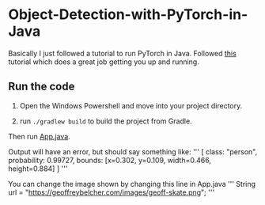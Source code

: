 # Object-Detection-with-PyTorch-in-Java

Basically I just followed a tutorial to run PyTorch in Java. Followed [this](https://towardsdatascience.com/implement-object-detection-with-pytorch-in-java-in-5-minutes-c3ba5769e7aa) tutorial which does a great job getting you up and running.

## Run the code
1. Open the Windows Powershell and move into your project directory. 

2. run `./gradlew build` to build the project from Gradle.

Then run [App.java](https://github.com/yeoffrey/Object-Detection-with-PyTorch-in-Java/blob/master/src/main/java/com/geoffreybelcher/app/App.java).

Output will have an error, but should say something like:
'''
[
	class: "person", probability: 0.99727, bounds: [x=0.302, y=0.109, width=0.466, height=0.884]
]
'''

You can change the image shown by changing this line in App.java
'''
String url = "https://geoffreybelcher.com/images/geoff-skate.png";
'''
